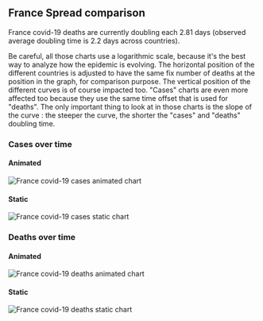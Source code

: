 ## France Spread comparison 

France covid-19 deaths are currently doubling each 2.81 days (observed average doubling time is 2.2 days across countries).



Be careful, all those charts use a logarithmic scale, because it's the best way to analyze how the epidemic is evolving. 
The horizontal position of the different countries is adjusted to have the same fix number of deaths at the position in the graph, for comparison purpose.
The vertical position of the different curves is of course impacted too.
"Cases" charts are even more affected too because they use the same time offset that is used for "deaths".
The only important thing to look at in those charts is the slope of the curve : the steeper the curve, the shorter the "cases" and "deaths" doubling time.


 
### Cases over time
 
#### Animated
![France covid-19 cases animated chart](https://raw.githubusercontent.com/madlag/coronavirus_study/master/notebooks/graphs/2020-03-20/countries/France/2020-03-20_France_deaths.gif "France covid-19 cases animated chart")   
 
#### Static
![France covid-19 cases static chart](https://raw.githubusercontent.com/madlag/coronavirus_study/master/notebooks/graphs/2020-03-20/countries/France/2020-03-20_France_deaths.png "France covid-19 cases static chart")   

 
### Deaths over time
 
#### Animated
![France covid-19 deaths animated chart](https://raw.githubusercontent.com/madlag/coronavirus_study/master/notebooks/graphs/2020-03-20/countries/France/2020-03-20_France_deaths.gif "France covid-19 deaths animated chart")   
 
#### Static
![France covid-19 deaths static chart](https://raw.githubusercontent.com/madlag/coronavirus_study/master/notebooks/graphs/2020-03-20/countries/France/2020-03-20_France_deaths.png "France covid-19 deaths static chart")   

